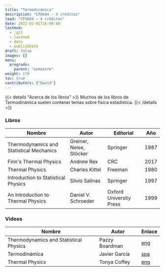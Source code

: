 ```yaml
---
title: "Termodinámica"
description: "CFO604 — 4 créditos"
lead: "CFO604 — 4 créditos"
date: 2022-02-01T16:00:00
lastmod:
  - :git
  - lastmod
  - date
  - publishDate
draft: false
images: []
menu:
  pregrado:
    parent: "semestre"
weight: 170
toc: true
contributors: ["David"]
---
```


{{< details "Acerca de los libros" >}}
Muchos de los libros de Termodinámica suelen contener temas sobre física estadística.
{{< /details >}}

### Libros

|Nombre|Autor|Editorial|Año|
|------|-----|---------|---|
|Thermodynamics and Statistical Mechanics|Greiner, Neise, Stöcker|Springer|1987|
|Finn's Thermal Physics|Andrew Rex|CRC|2017|
|Thermal Physics|Charles Kittel|Freeman|1980|
|Introduction to Statistical Physics|Silvio Salinas|Springer|1997|
|An Introduction to Thermal Physics|Daniel V. Schroeder|Oxford University Press|1999|

### Videos

|Nombre|Autor|Enlace|
|------|-----|------|
|Thermodynamics and Statistical Physics|Pazzy Boardman|[eng](https://www.youtube.com/playlist?list=PLVjZPwRzdu40ZWkRxvwjan9ZyIbVexzOK)
|Termodinámica|Javier García|[spa](https://www.youtube.com/playlist?list=PLAnA8FVrBl8CKOC5CCPSLWAE887RAKnTV)|
|Thermal Physics|Tonya Coffey|[eng](https://www.youtube.com/playlist?list=PLm2F3BtpcrEguyXo7mWlF47-YFB3vBvbY)|
